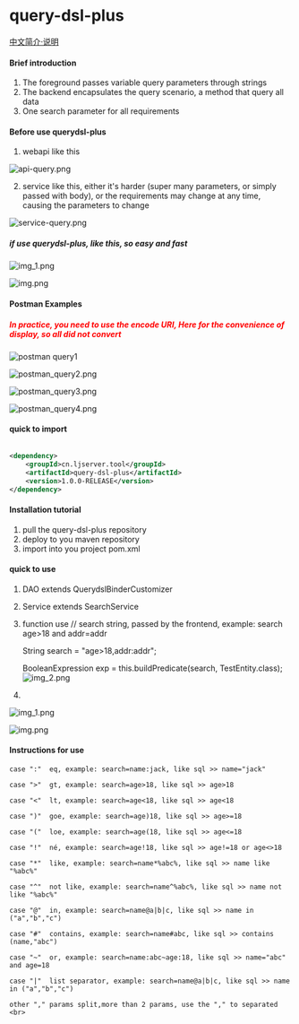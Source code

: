 # query-dsl-plus

[中文简介·说明](README.ZH_CN.md)

#### Brief introduction

1. The foreground passes variable query parameters through strings
2. The backend encapsulates the query scenario, a method that query all data
3. One search parameter for all requirements


#### Before use querydsl-plus
1. webapi like this

![api-query.png](img/api-query.png)

2. service like this, either it's harder (super many parameters, or simply passed with body), or the requirements may change at any time, causing the parameters to change

![service-query.png](img/service-query.png)

##### if use querydsl-plus, like this, so easy and fast

![img_1.png](img/api_use.png)

![img.png](img/service_extends.png)

#### Postman Examples 
##### <font color= "#FF0000"> In practice, you need to use the encode URI, Here for the convenience of display, so all did not convert </font>

![postman query1](img/postman_query1.png)

![postman_query2.png](img/postman_query2.png)

![postman_query3.png](img/postman_query3.png)

![postman_query4.png](img/postman_query4.png)

#### quick to import

~~~xml

<dependency>
    <groupId>cn.ljserver.tool</groupId>
    <artifactId>query-dsl-plus</artifactId>
    <version>1.0.0-RELEASE</version>
</dependency>
~~~

#### Installation tutorial

1. pull the query-dsl-plus repository
2. deploy to you maven repository
3. import into you project pom.xml

#### quick to use

1. DAO extends QuerydslBinderCustomizer
2. Service extends SearchService
3. function use
   // search string, passed by the frontend, example: search age>18 and addr=addr

   String search = "age>18,addr:addr";

   BooleanExpression exp = this.buildPredicate(search, TestEntity.class);
![img_2.png](img/dao_extends.png)
4. 
![img_1.png](img/api_use.png)

![img.png](img/service_extends.png)

#### Instructions for use

    case ":"  eq, example: search=name:jack, like sql >> name="jack" 

    case ">"  gt, example: search=age>18, like sql >> age>18 

    case "<"  lt, example: search=age<18, like sql >> age<18 

    case ")"  goe, example: search=age)18, like sql >> age>=18 

    case "("  loe, example: search=age(18, like sql >> age<=18 

    case "!"  né, example: search=age!18, like sql >> age!=18 or age<>18

    case "*"  like, example: search=name*%abc%, like sql >> name like "%abc%"

    case "^"  not like, example: search=name^%abc%, like sql >> name not like "%abc%" 

    case "@"  in, example: search=name@a|b|c, like sql >> name in ("a","b","c")  

    case "#"  contains, example: search=name#abc, like sql >> contains (name,"abc")  

    case "~"  or, example: search=name:abc~age:18, like sql >> name="abc" and age=18  

    case "|"  list separator, example: search=name@a|b|c, like sql >> name in ("a","b","c") 

    other "," params split,more than 2 params, use the "," to separated <br>

